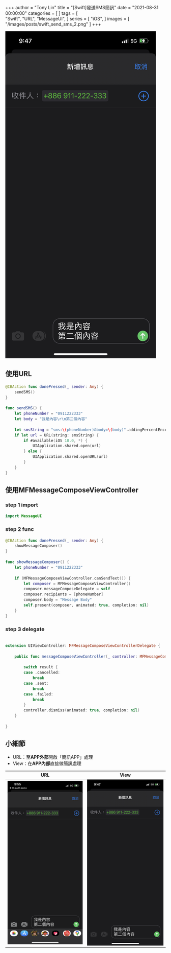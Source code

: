 +++
author = "Tony Lin"
title = "[Swift]發送SMS簡訊"
date = "2021-08-31 00:00:00"
categories = [
]
tags = [    
  "Swift",
  "URL",
  "MessageUI",
]
series = [
  "iOS",
]
images = [
  "/images/posts/swift_send_sms_2.png"
]
+++

<!--more-->
![image](/images/posts/swift_send_sms_2.png)

## 使用URL

```swift
@IBAction func donePressed(_ sender: Any) {
    sendSMS()
}

func sendSMS() {
    let phoneNumber = "0911222333"
    let body = "我是內容\r\n第二個內容"
    
    let smsString = "sms:\(phoneNumber)&body=\(body)".addingPercentEncoding(withAllowedCharacters: .urlQueryAllowed) ?? ""
    if let url = URL(string: smsString) {
        if #available(iOS 10.0, *) {
            UIApplication.shared.open(url)
        } else {
            UIApplication.shared.openURL(url)
        }
    }
}
```

## 使用MFMessageComposeViewController

### step 1 import

```swift 
import MessageUI
```

### step 2 func

```swift
@IBAction func donePressed(_ sender: Any) {
    showMessageComposer()
}

func showMessageComposer() {
    let phoneNumber = "0911222333"

    if (MFMessageComposeViewController.canSendText()) {
        let composer = MFMessageComposeViewController()
        composer.messageComposeDelegate = self
        composer.recipients = [phoneNumber]
        composer.body = "Message Body"
        self.present(composer, animated: true, completion: nil)
    }
}
```

### step 3 delegate

```swift

extension UIViewController: MFMessageComposeViewControllerDelegate {
    
    public func messageComposeViewController(_ controller: MFMessageComposeViewController, didFinishWith result: MessageComposeResult) {
        
        switch result {
        case .cancelled:
            break
        case .sent:
            break
        case .failed:
            break
        }
        controller.dismiss(animated: true, completion: nil)
    }
    
}
```

## 小細節

- URL：至**APP外部**開啟「簡訊APP」處理
- View：在**APP內部**直接做簡訊處理

|                     URL                      |                     View                     |
| :------------------------------------------: | :------------------------------------------: |
| ![image](/images/posts/swift_send_sms_1.png) | ![image](/images/posts/swift_send_sms_2.png) |